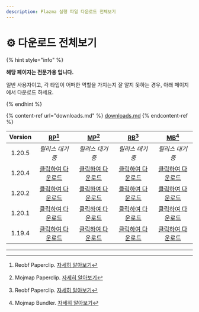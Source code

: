 ```yaml
---
description: Plazma 실행 파일 다운로드 전체보기
---
```


# ⚙️ 다운로드 전체보기

{% hint style="info" %}

**해당 페이지는 전문가용 입니다.**

일반 사용자이고, 각 타입이 어떠한 역할을 가지는지 잘 알지 못하는 경우,
아래 페이지에서 다운로드 하세요.

{% endhint %}

{% content-ref url="downloads.md" %}
[downloads.md](downloads.md)
{% endcontent-ref %}

| Version |                                                      [RP](#user-content-fn-1)[^1]                                                     |                                                      [MP](#user-content-fn-2)[^2]                                                      |                                                     [RB](#user-content-fn-3)[^3]                                                    |                                                     [MB](#user-content-fn-4)[^4]                                                     |
| :-----: | :-----------------------------------------------------------------------------------------------------------------------------------: | :------------------------------------------------------------------------------------------------------------------------------------: | :---------------------------------------------------------------------------------------------------------------------------------: | :----------------------------------------------------------------------------------------------------------------------------------: |
|  1.20.5 |                                                               _릴리스 대기중_                                                               |                                                                _릴리스 대기중_                                                               |                                                              _릴리스 대기중_                                                              |                                                               _릴리스 대기중_                                                              |
|  1.20.4 | [클릭하여 다운로드](https://github.com/PlazmaMC/Plazma/releases/download/build/1.19.4/latest/plazma-paperclip-1.20.4-R0.1-SNAPSHOT-reobf.jar) | [클릭하여 다운로드](https://github.com/PlazmaMC/Plazma/releases/download/build/1.19.4/latest/plazma-paperclip-1.20.4-R0.1-SNAPSHOT-mojmap.jar) | [클릭하여 다운로드](https://github.com/PlazmaMC/Plazma/releases/download/build/1.19.4/latest/plazma-bundler-1.20.4-R0.1-SNAPSHOT-reobf.jar) | [클릭하여 다운로드](https://github.com/PlazmaMC/Plazma/releases/download/build/1.19.4/latest/plazma-bundler-1.20.4-R0.1-SNAPSHOT-mojmap.jar) |
|  1.20.2 | [클릭하여 다운로드](https://github.com/PlazmaMC/Plazma/releases/download/build/1.19.4/latest/plazma-paperclip-1.20.2-R0.1-SNAPSHOT-reobf.jar) | [클릭하여 다운로드](https://github.com/PlazmaMC/Plazma/releases/download/build/1.19.4/latest/plazma-paperclip-1.20.2-R0.1-SNAPSHOT-mojmap.jar) | [클릭하여 다운로드](https://github.com/PlazmaMC/Plazma/releases/download/build/1.19.4/latest/plazma-bundler-1.20.2-R0.1-SNAPSHOT-reobf.jar) | [클릭하여 다운로드](https://github.com/PlazmaMC/Plazma/releases/download/build/1.19.4/latest/plazma-bundler-1.20.2-R0.1-SNAPSHOT-mojmap.jar) |
|  1.20.1 | [클릭하여 다운로드](https://github.com/PlazmaMC/Plazma/releases/download/build/1.19.4/latest/plazma-paperclip-1.20.1-R0.1-SNAPSHOT-reobf.jar) | [클릭하여 다운로드](https://github.com/PlazmaMC/Plazma/releases/download/build/1.19.4/latest/plazma-paperclip-1.20.1-R0.1-SNAPSHOT-mojmap.jar) | [클릭하여 다운로드](https://github.com/PlazmaMC/Plazma/releases/download/build/1.19.4/latest/plazma-bundler-1.20.1-R0.1-SNAPSHOT-reobf.jar) | [클릭하여 다운로드](https://github.com/PlazmaMC/Plazma/releases/download/build/1.19.4/latest/plazma-bundler-1.20.1-R0.1-SNAPSHOT-mojmap.jar) |
|  1.19.4 | [클릭하여 다운로드](https://github.com/PlazmaMC/Plazma/releases/download/build/1.19.4/latest/plazma-paperclip-1.19.4-R0.1-SNAPSHOT-reobf.jar) | [클릭하여 다운로드](https://github.com/PlazmaMC/Plazma/releases/download/build/1.19.4/latest/plazma-paperclip-1.19.4-R0.1-SNAPSHOT-mojmap.jar) | [클릭하여 다운로드](https://github.com/PlazmaMC/Plazma/releases/download/build/1.19.4/latest/plazma-bundler-1.19.4-R0.1-SNAPSHOT-reobf.jar) | [클릭하여 다운로드](https://github.com/PlazmaMC/Plazma/releases/download/build/1.19.4/latest/plazma-bundler-1.19.4-R0.1-SNAPSHOT-mojmap.jar) |

***

[^1]: Reobf Paperclip. [자세히 알아보기](/about/administration/getting-started#id-2)

[^2]: Mojmap Paperclip. [자세히 알아보기](/about/administration/getting-started#id-2)

[^3]: Reobf Paperclip. [자세히 알아보기](/about/administration/getting-started#id-2)

[^4]: Mojmap Bundler. [자세히 알아보기](/about/administration/getting-started#id-2)

